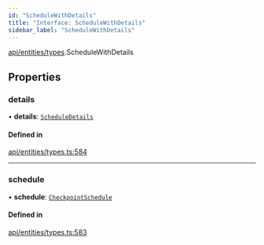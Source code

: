 ```yaml
---
id: "ScheduleWithDetails"
title: "Interface: ScheduleWithDetails"
sidebar_label: "ScheduleWithDetails"
---
```


[api/entities/types](../../../../../modules/API/Entities/Types/Types.md).ScheduleWithDetails

## Properties

### details

• **details**: [`ScheduleDetails`](../../CheckpointSchedule/Types/ScheduleDetails/ScheduleDetails.md)

#### Defined in

[api/entities/types.ts:584](https://github.com/PolymeshAssociation/polymesh-sdk/blob/0dbd0ebd0/src/api/entities/types.ts#L584)

___

### schedule

• **schedule**: [`CheckpointSchedule`](../../../../../classes/API/Entities/CheckpointSchedule/CheckpointSchedule.md)

#### Defined in

[api/entities/types.ts:583](https://github.com/PolymeshAssociation/polymesh-sdk/blob/0dbd0ebd0/src/api/entities/types.ts#L583)
